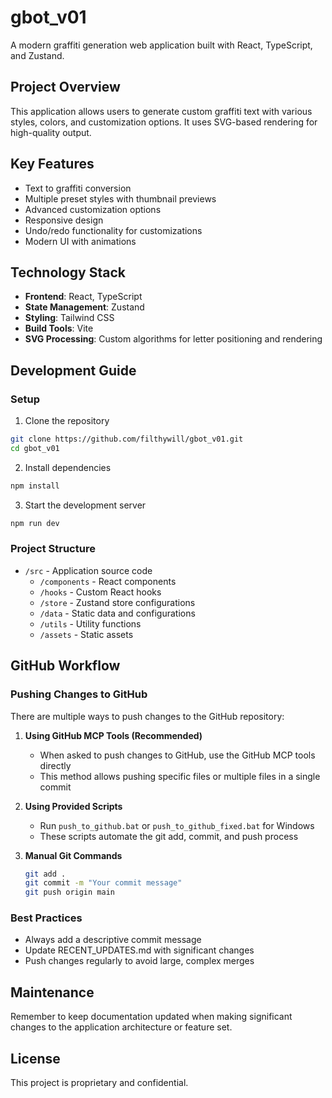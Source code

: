 # gbot_v01

A modern graffiti generation web application built with React, TypeScript, and Zustand.

## Project Overview

This application allows users to generate custom graffiti text with various styles, colors, and customization options. It uses SVG-based rendering for high-quality output.

## Key Features

- Text to graffiti conversion
- Multiple preset styles with thumbnail previews
- Advanced customization options
- Responsive design
- Undo/redo functionality for customizations
- Modern UI with animations

## Technology Stack

- **Frontend**: React, TypeScript
- **State Management**: Zustand
- **Styling**: Tailwind CSS
- **Build Tools**: Vite
- **SVG Processing**: Custom algorithms for letter positioning and rendering

## Development Guide

### Setup

1. Clone the repository
```bash
git clone https://github.com/filthywill/gbot_v01.git
cd gbot_v01
```

2. Install dependencies
```bash
npm install
```

3. Start the development server
```bash
npm run dev
```

### Project Structure

- `/src` - Application source code
  - `/components` - React components
  - `/hooks` - Custom React hooks
  - `/store` - Zustand store configurations
  - `/data` - Static data and configurations
  - `/utils` - Utility functions
  - `/assets` - Static assets

## GitHub Workflow

### Pushing Changes to GitHub

There are multiple ways to push changes to the GitHub repository:

1. **Using GitHub MCP Tools (Recommended)**
   - When asked to push changes to GitHub, use the GitHub MCP tools directly
   - This method allows pushing specific files or multiple files in a single commit

2. **Using Provided Scripts**
   - Run `push_to_github.bat` or `push_to_github_fixed.bat` for Windows
   - These scripts automate the git add, commit, and push process

3. **Manual Git Commands**
   ```bash
   git add .
   git commit -m "Your commit message"
   git push origin main
   ```

### Best Practices

- Always add a descriptive commit message
- Update RECENT_UPDATES.md with significant changes
- Push changes regularly to avoid large, complex merges

## Maintenance

Remember to keep documentation updated when making significant changes to the application architecture or feature set.

## License

This project is proprietary and confidential.